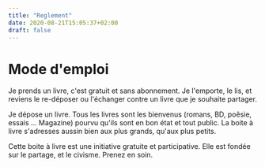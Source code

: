 ```yaml
---
title: "Reglement"
date: 2020-08-21T15:05:37+02:00
draft: false
---
```


# Mode d'emploi

Je prends un livre, c'est gratuit et sans abonnement. Je l'emporte, le lis, et reviens le re-déposer ou l'échanger contre un livre que je souhaite partager.

Je dépose un livre. Tous les livres sont les bienvenus (romans, BD, poêsie, essais ... Magazine) pourvu qu'ils sont en bon état et tout public. La boite à livre s'adresses aussin bien aux plus grands, qu'aux plus petits.

Cette boite à livre est une initiative gratuite et participative. Elle est fondée sur le partage, et le civisme. Prenez en soin.